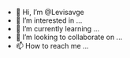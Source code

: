 - 👋 Hi, I’m @Levisavge
- 👀 I’m interested in ...
- 🌱 I’m currently learning ...
- 💞️ I’m looking to collaborate on ...
- 📫 How to reach me ...

<!---
Levisavge/Levisavge is a ✨ special ✨ repository because its `README.md` (this file) appears on your GitHub profile.
You can click the Preview link to take a look at your changes.
--->
